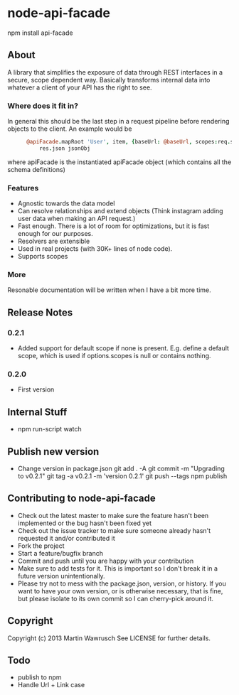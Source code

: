 node-api-facade
===========================

npm install api-facade

## About

A library that simplifies the exposure of data through REST interfaces in a secure, scope dependent way. Basically transforms internal data into whatever a client of your API has the right to see.

### Where does it fit in?

In general this should be the last step in a request pipeline before rendering objects to the client. An example would be

```coffeescript
      @apiFacade.mapRoot 'User', item, {baseUrl: @baseUrl, scopes:req.scopes}, (err,jsonObj) =>
          res.json jsonObj 
```

where apiFacade is the instantiated apiFacade object (which contains all the schema definitions)


### Features
* Agnostic towards the data model
* Can resolve relationships and extend objects (Think instagram adding user data when making an API request.)
* Fast enough. There is a lot of room for optimizations, but it is fast enough for our purposes.
* Resolvers are extensible
* Used in real projects (with 30K+ lines of node code).
* Supports scopes

### More
Resonable documentation will be written when I have a bit more time.

## Release Notes

### 0.2.1
* Added support for default scope if none is present. E.g. define a default scope, which is used if options.scopes is null or contains nothing.
### 0.2.0
* First version



## Internal Stuff

* npm run-script watch

## Publish new version

* Change version in package.json
git add . -A
git commit -m "Upgrading to v0.2.1"
git tag -a v0.2.1 -m 'version 0.2.1'
git push --tags
npm publish

## Contributing to node-api-facade
 
* Check out the latest master to make sure the feature hasn't been implemented or the bug hasn't been fixed yet
* Check out the issue tracker to make sure someone already hasn't requested it and/or contributed it
* Fork the project
* Start a feature/bugfix branch
* Commit and push until you are happy with your contribution
* Make sure to add tests for it. This is important so I don't break it in a future version unintentionally.
* Please try not to mess with the package.json, version, or history. If you want to have your own version, or is otherwise necessary, that is fine, but please isolate to its own commit so I can cherry-pick around it.

## Copyright

Copyright (c) 2013 Martin Wawrusch See LICENSE for
further details.

## Todo
* publish to npm
* Handle Url + Link case
